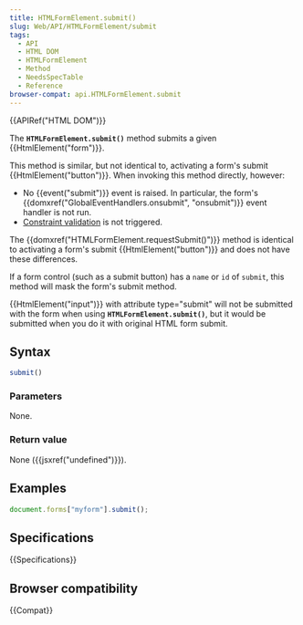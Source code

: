 ```yaml
---
title: HTMLFormElement.submit()
slug: Web/API/HTMLFormElement/submit
tags:
  - API
  - HTML DOM
  - HTMLFormElement
  - Method
  - NeedsSpecTable
  - Reference
browser-compat: api.HTMLFormElement.submit
---
```

{{APIRef("HTML DOM")}}

The **`HTMLFormElement.submit()`** method submits a given
{{HtmlElement("form")}}.

This method is similar, but not identical to, activating a form's submit
{{HtmlElement("button")}}. When invoking this method directly, however:

- No {{event("submit")}} event is raised. In particular, the form's
  {{domxref("GlobalEventHandlers.onsubmit", "onsubmit")}} event handler is not run.
- [Constraint validation](/en-US/docs/Web/Guide/HTML/Constraint_validation) is not triggered.

The {{domxref("HTMLFormElement.requestSubmit()")}} method is identical to activating a
form's submit {{HtmlElement("button")}} and does not have these differences.

If a form control (such as a submit button) has a `name` or `id`
of `submit`, this method will mask the form's submit method.

{{HtmlElement("input")}} with attribute type="submit" will not be submitted with the
form when using **`HTMLFormElement.submit()`**, but it would be
submitted when you do it with original HTML form submit.

## Syntax

```js
submit()
```

### Parameters

None.

### Return value

None ({{jsxref("undefined")}}).

## Examples

```js
document.forms["myform"].submit();
```

## Specifications

{{Specifications}}

## Browser compatibility

{{Compat}}
